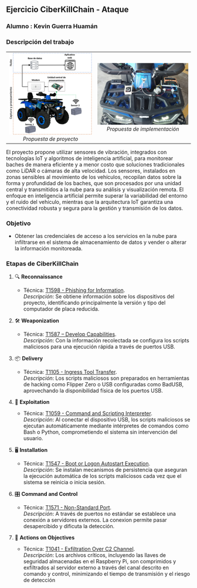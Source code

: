 ## Ejercicio CiberKillChain - Ataque

### Alumno : Kevin Guerra Huamán

### Descripción del trabajo

<table>
  <tr>
    <td align="center">
      <img src="img_propuesta.png" alt="Propuesta de proyecto" width="400"/><br/>
      <em>Propuesta de proyecto</em>
    </td>
    <td align="center">
      <img src="instalacion_v1.png" alt="Propuesta de implementación" width="400"/><br/>
      <em>Propuesta de implementación</em>
    </td>
  </tr>
</table>


El proyecto propone utilizar sensores de vibración, integrados con tecnologías IoT y algoritmos de inteligencia artificial, para monitorear baches de manera eficiente y a menor costo que soluciones tradicionales como LiDAR o cámaras de alta velocidad. Los sensores, instalados en zonas sensibles al movimiento de los vehículos, recopilan datos sobre la forma y profundidad de los baches, que son procesados por una unidad central y transmitidos a la nube para su análisis y visualización remota. El enfoque en inteligencia artificial permite superar la variabilidad del entorno y el ruido del vehículo, mientras que la arquitectura IoT garantiza una conectividad robusta y segura para la gestión y transmisión de los datos.

### Objetivo

- Obtener las credenciales de acceso a los servicios en la nube para infiltrarse en el sistema de almacenamiento de datos y vender o alterar la información monitoreada.

### Etapas de CiberKillChain

1. 🔍 **Reconnaissance**  
   - Técnica: [T1598 - Phishing for Information](https://attack.mitre.org/techniques/T1598/).  
   *Descripción*: Se obtiene información sobre los dispositivos del proyecto, identificando principalmente la versión y tipo del computador de placa reducida.


2. 🛠️ **Weaponization**  
   - Técnica: [T1587 – Develop Capabilities](https://attack.mitre.org/techniques/T1587/).  
   *Descripción*: Con la información recolectada se configura los scripts maliciosos para una ejecución rápida a través de puertos USB.


3. 📦 **Delivery**  
   - Técnica: [T1105 - Ingress Tool Transfer](https://attack.mitre.org/techniques/T1105/).  
   *Descripción*: Los scripts maliciosos son preparados en herramientas de hacking como Flipper Zero o USB configuradas como BadUSB, aprovechando la disponibilidad física de los puertos USB.


4. 🚀 **Exploitation**
   - Técnica: [T1059 - Command and Scripting Interpreter](https://attack.mitre.org/techniques/T1059/).  
   *Descripción*: Al conectar el dispositivo USB, los scripts maliciosos se ejecutan automáticamente mediante intérpretes de comandos como Bash o Python, comprometiendo el sistema sin intervención del usuario.

5. 🖥️ **Installation**  
   - Técnica: [T1547 - Boot or Logon Autostart Execution](https://attack.mitre.org/techniques/T1547/).  
   *Descripción*: Se instalan mecanismos de persistencia que aseguran la ejecución automática de los scripts maliciosos cada vez que el sistema se reinicia o inicia sesión. 

6. 🎛️ **Command and Control**  
   - Técnica: [T1571 - Non-Standard Port](https://attack.mitre.org/techniques/T1571/).  
   *Descripción*: A través de puertos no estándar se establece una conexión a servidores externos. La conexion permite pasar desapercibido y dificuta la detección.


7. 🎯 **Actions on Objectives**  
   - Técnica: [T1041 - Exfiltration Over C2 Channel](https://attack.mitre.org/techniques/T1041/).  
   *Descripción*: Los archivos críticos, incluyendo las llaves de seguridad almacenadas en el Raspberry Pi, son comprimidos y exfiltrados al servidor externo a través del canal descrito en comando y control, minimizando el tiempo de transmisión y el riesgo de detección